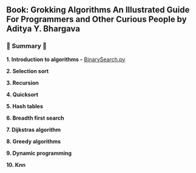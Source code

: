 ## Book: Grokking Algorithms An Illustrated Guide For Programmers and Other Curious People by Aditya Y. Bhargava

### :snake: Summary :snake:

**1. Introduction to algorithms -** [BinarySearch.py](https://github.com/deborafaria01/grokking_algorithms_exercises/blob/main/BinarySearch.py)

****2. Selection sort****

****3. Recursion****

****4. Quicksort****

****5. Hash tables****

****6. Breadth first search****

****7. Dijkstras algorithm****

****8. Greedy algorithms****

****9. Dynamic programming****

****10. Knn****
